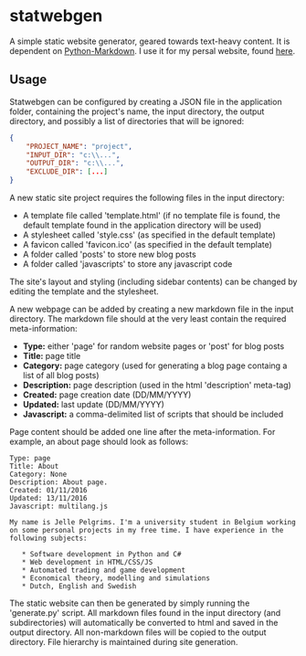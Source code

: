 # statwebgen
A simple static website generator, geared towards text-heavy content. It is dependent on [Python-Markdown](https://pypi.python.org/pypi/Markdown). I use it for my persal website, found [here](www.jellepelgrims.me).

## Usage
Statwebgen can be configured by creating a JSON file in the application folder, containing the project's name, the input directory, the output directory, and possibly a list of directories that will be ignored:

~~~~JSON
{
    "PROJECT_NAME": "project",
    "INPUT_DIR": "c:\\...", 
    "OUTPUT_DIR": "c:\\...", 
    "EXCLUDE_DIR": [...]
}
~~~~

A new static site project requires the following files in the input directory:
   * A template file called 'template.html' (if no template file is found, the default template found in the application directory will be used)
   * A stylesheet called 'style.css' (as specified in the default template)
   * A favicon called 'favicon.ico' (as specified in the default template)
   * A folder called 'posts' to store new blog posts
   * A folder called 'javascripts' to store any javascript code

The site's layout and styling (including sidebar contents) can be changed by editing the template and the stylesheet.

A new webpage can be added by creating a new markdown file in the input directory. The markdown file should at the very least contain the required meta-information:

   * **Type:** either 'page' for random website pages or 'post' for blog posts
   * **Title:** page title 
   * **Category:** page category (used for generating a blog page containg a list of all blog posts)
   * **Description:** page description (used in the html 'description' meta-tag)
   * **Created:** page creation date (DD/MM/YYYY)
   * **Updated:** last update (DD/MM/YYYY)
   * **Javascript:** a comma-delimited list of scripts that should be included

Page content should be added one line after the meta-information. For example, an about page should look as follows:
~~~~
Type: page
Title: About
Category: None
Description: About page.
Created: 01/11/2016
Updated: 13/11/2016
Javascript: multilang.js

My name is Jelle Pelgrims. I'm a university student in Belgium working on some personal projects in my free time. I have experience in the following subjects:

   * Software development in Python and C#
   * Web development in HTML/CSS/JS
   * Automated trading and game development
   * Economical theory, modelling and simulations
   * Dutch, English and Swedish
~~~~

The static website can then be generated by simply running the 'generate.py' script. All markdown files found in the input directory (and subdirectories) will automatically be converted to html and saved in the output directory. All non-markdown files will be copied to the output directory. File hierarchy is maintained during site generation. 

